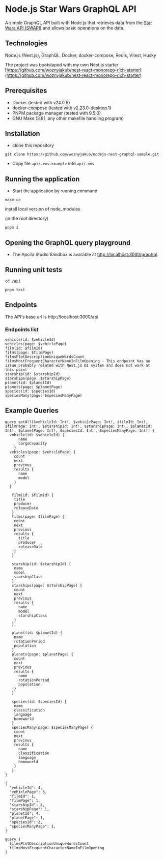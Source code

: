 # Node.js Star Wars GraphQL API

A simple GraphQL API built with Node.js that retrieves data from the [Star Wars API (SWAPI)](https://swapi.dev) and allows basic operations on the data.

## Technologies

Node.js (Nest.js), GraphQL, Docker, docker-compose, Redis, Vitest, Husky

The project was bootstaped with my own Nest.js starter [https://github.com/woznyjakub/nest-react-monorepo-rich-starter](https://github.com/woznyjakub/nest-react-monorepo-rich-starter)

## Prerequisites

- Docker (tested with v24.0.6)
- docker-compose (tested with v2.23.0-desktop.1)
- PNPM package manager (tested with 9.5.0)
- GNU Make (3.81, any other makefile handling program)

## Installation

- clone this repository

```
git clone https://github.com/woznyjakub/nodejs-nest-graphql-sample.git
```

- Copy file `api/.env.example` into `api/.env`

## Running the application

- Start the application by running command

```
make up
```

install local version of node_modules

(in the root directory)

```
pnpm i
```

## Opening the GraphQL query playground

- The Apollo Studio Sandbox is available at [http://localhost:3000/graphql](http://localhost:3000/graphql).

## Running unit tests

```
cd /api
```

```
pnpm test
```

## Endpoints

The API's base url is http://localhost:3000/api

### Endpoints list

```
vehicle(id: $vehicleId)
vehicles(page: $vehiclePage)
film(id: $filmId)
films(page: $filmPage)
filmsPlotDescriptionUniqueWordsCount
filmsMostFrequentCharacterNameInFilmOpening - This endpoint has an issue probably related with Nest.js DI system and does not work at this point
starship(id: $starshipId)
starships(page: $starshipPage)
planet(id: $planetId)
planets(page: $planetPage)
species(id: $speciesId)
speciesMany(page: $speciesManyPage)
```

## Example Queries

```gql
query getAll($vehicleId: Int!, $vehiclePage: Int!, $filmId: Int!, $filmPage: Int!, $starshipId: Int!, $starshipPage: Int!, $planetId: Int!, $planetPage: Int!, $speciesId: Int!, $speciesManyPage: Int!) {
  vehicle(id: $vehicleId) {
      name
      cargoCapacity
    }
  vehicles(page: $vehiclePage) {
    count
    next
    previous
    results {
      name
      model
    }
  }

   film(id: $filmId) {
    title
    producer
    releaseDate
   }
   films(page: $filmPage) {
    count
    next
    previous
    results {
      title
      producer
      releaseDate
    }
   }

   starship(id: $starshipId) {
    name
    model
    starshipClass
   }
   starships(page: $starshipPage) {
    count
    next
    previous
    results {
      name
      model
      starshipClass
    }
   }

   planet(id: $planetId) {
    name
    rotationPeriod
    population
   }
   planets(page: $planetPage) {
    count
    next
    previous
    results {
      name
      rotationPeriod
      population
    }
   }

   species(id: $speciesId) {
    name
    classification
    language
    homeworld
   }
   speciesMany(page: $speciesManyPage) {
    count
    next
    previous
    results {
      name
      classification
      language
      homeworld
    }
   }
}

{
  "vehicleId": 4,
  "vehiclePage": 3,
  "filmId": 1,
  "filmPage": 1,
  "starshipId": 2,
  "starshipPage": 1,
  "planetId": 4,
  "planetPage": 1,
  "speciesId": 2,
  "speciesManyPage": 1,
}
```

```gql
query {
  filmsPlotDescriptionUniqueWordsCount
  filmsMostFrequentCharacterNameInFilmOpening
}
```
